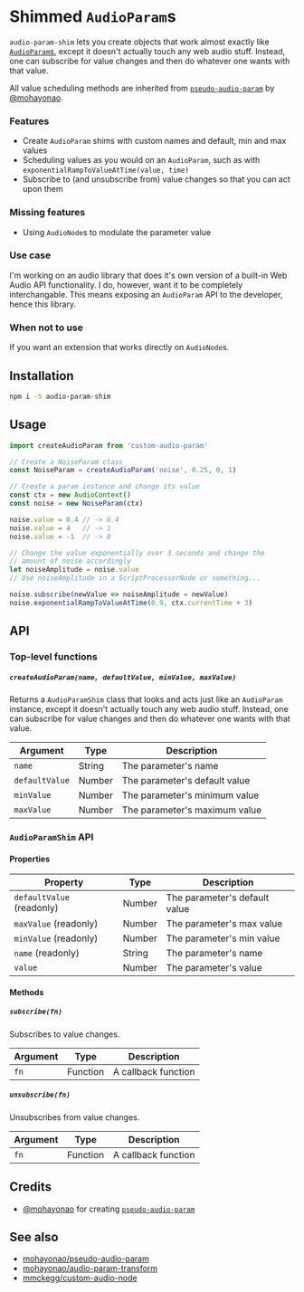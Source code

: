 # Shimmed `AudioParam`s

`audio-param-shim` lets you create objects that work almost exactly like [`AudioParam`s](https://developer.mozilla.org/en-US/docs/Web/API/AudioParam), except it doesn't actually touch any web audio stuff. Instead, one can subscribe for value changes and then do whatever one wants with that value.

All value scheduling methods are inherited from [`pseudo-audio-param`](https://github.com/mohayonao/pseudo-audio-param) by [@mohayonao](https://github.com/mohayonao).

### Features

* Create `AudioParam` shims with custom names and default, min and max values
* Scheduling values as you would on an `AudioParam`, such as with `exponentialRampToValueAtTime(value, time)`
* Subscribe to (and unsubscribe from) value changes so that you can act upon them

### Missing features

* Using `AudioNode`s to modulate the parameter value

### Use case

I'm working on an audio library that does it's own version of a built-in Web Audio API functionality. I do, however, want it to be completely interchangable. This means exposing an `AudioParam` API to the developer, hence this library.

### When not to use

If you want an extension that works directly on `AudioNode`s.


## Installation

```sh
npm i -S audio-param-shim
```


## Usage

```js
import createAudioParam from 'custom-audio-param'

// Create a NoiseParam class
const NoiseParam = createAudioParam('noise', 0.25, 0, 1)

// Create a param instance and change its value
const ctx = new AudioContext()
const noise = new NoiseParam(ctx)

noise.value = 0.4 // -> 0.4
noise.value = 4   // -> 1
noise.value = -1  // -> 0

// Change the value exponentially over 3 seconds and change the
// amount of noise accordingly
let noiseAmplitude = noise.value
// Use noiseAmplitude in a ScriptProcessorNode or something...

noise.subscribe(newValue => noiseAmplitude = newValue)
noise.exponentialRampToValueAtTime(0.9, ctx.currentTime + 3)
```


## API

### Top-level functions

##### `createAudioParam(name, defaultValue, minValue, maxValue)`

Returns a `AudioParamShim` class that looks and acts just like an `AudioParam` instance, except it doesn't actually touch any web audio stuff. Instead, one can subscribe for value changes and then do whatever one wants with that value.

| Argument       | Type    | Description                   |
| -------------- | ------- | ----------------------------- |
| `name`         | String  | The parameter's name          |
| `defaultValue` | Number  | The parameter's default value |
| `minValue`     | Number  | The parameter's minimum value |
| `maxValue`     | Number  | The parameter's maximum value |

### `AudioParamShim` API

#### Properties

| Property                  | Type   | Description                   |
| ------------------------- | ------ | ----------------------------- |
| `defaultValue` (readonly) | Number | The parameter's default value |
| `maxValue` (readonly)     | Number | The parameter's max value     |
| `minValue` (readonly)     | Number | The parameter's min value     |
| `name` (readonly)         | String | The parameter's name          |
| `value`                   | Number | The parameter's value         |

#### Methods

##### `subscribe(fn)`

Subscribes to value changes.

| Argument       | Type      | Description                   |
| -------------- | --------- | ----------------------------- |
| `fn`           | Function  | A callback function           |

##### `unsubscribe(fn)`

Unsubscribes from value changes.

| Argument       | Type      | Description                   |
| -------------- | --------- | ----------------------------- |
| `fn`           | Function  | A callback function           |


## Credits

* [@mohayonao](https://github.com/mohayonao) for creating [`pseudo-audio-param`](https://github.com/mohayonao/pseudo-audio-param)


## See also

* [mohayonao/pseudo-audio-param](https://github.com/mohayonao/pseudo-audio-param)
* [mohayonao/audio-param-transform](https://github.com/mohayonao/audio-param-transform)
* [mmckegg/custom-audio-node](https://github.com/mmckegg/custom-audio-node)
